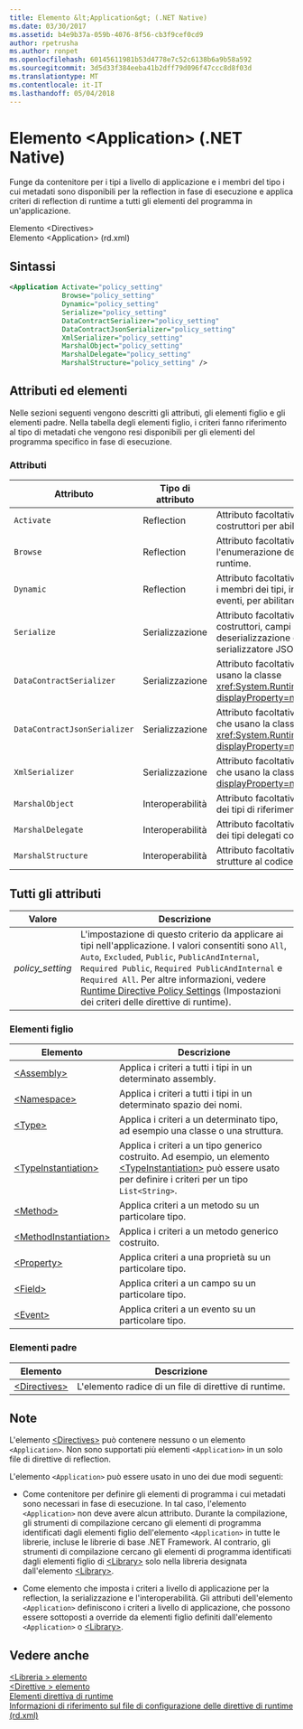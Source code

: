 ```yaml
---
title: Elemento &lt;Application&gt; (.NET Native)
ms.date: 03/30/2017
ms.assetid: b4e9b37a-059b-4076-8f56-cb3f9cef0cd9
author: rpetrusha
ms.author: ronpet
ms.openlocfilehash: 60145611981b53d4778e7c52c6138b6a9b58a592
ms.sourcegitcommit: 3d5d33f384eeba41b2dff79d096f47ccc8d8f03d
ms.translationtype: MT
ms.contentlocale: it-IT
ms.lasthandoff: 05/04/2018
---
```

# <a name="ltapplicationgt-element-net-native"></a>Elemento &lt;Application&gt; (.NET Native)
Funge da contenitore per i tipi a livello di applicazione e i membri del tipo i cui metadati sono disponibili per la reflection in fase di esecuzione e applica criteri di reflection di runtime a tutti gli elementi del programma in un'applicazione.  
  
 Elemento \<Directives>  
Elemento \<Application> (rd.xml)  
  
## <a name="syntax"></a>Sintassi  
  
```xml  
<Application Activate="policy_setting"  
             Browse="policy_setting"  
             Dynamic="policy_setting"  
             Serialize="policy_setting"  
             DataContractSerializer="policy_setting"  
             DataContractJsonSerializer="policy_setting"  
             XmlSerializer="policy_setting"  
             MarshalObject="policy_setting"  
             MarshalDelegate="policy_setting"  
             MarshalStructure="policy_setting" />  
```  
  
## <a name="attributes-and-elements"></a>Attributi ed elementi  
 Nelle sezioni seguenti vengono descritti gli attributi, gli elementi figlio e gli elementi padre. Nella tabella degli elementi figlio, i criteri fanno riferimento al tipo di metadati che vengono resi disponibili per gli elementi del programma specifico in fase di esecuzione.  
  
### <a name="attributes"></a>Attributi  
  
|Attributo|Tipo di attributo|Descrizione|  
|---------------|--------------------|-----------------|  
|`Activate`|Reflection|Attributo facoltativo. Controlla l'accesso in fase di esecuzione ai costruttori per abilitare l'attivazione di istanze.|  
|`Browse`|Reflection|Attributo facoltativo. Controlla le query per le informazioni o per l'enumerazione dei tipi, ma non abilita l'accesso dinamico al runtime.|  
|`Dynamic`|Reflection|Attributo facoltativo. Controlla l'accesso in fase di esecuzione a tutti i membri dei tipi, inclusi costruttori, metodi, campi, proprietà ed eventi, per abilitare la programmazione dinamica.|  
|`Serialize`|Serializzazione|Attributo facoltativo. Controlla l'accesso in fase di esecuzione a costruttori, campi e proprietà per abilitare la serializzazione e la deserializzazione delle istanze del tipo da parte di librerie quali il serializzatore JSON di Newtonsoft.|  
|`DataContractSerializer`|Serializzazione|Attributo facoltativo. Controlla i criteri per la serializzazione che usano la classe <xref:System.Runtime.Serialization.DataContractSerializer?displayProperty=nameWithType>.|  
|`DataContractJsonSerializer`|Serializzazione|Attributo facoltativo. Controlla i criteri per la serializzazione JSON che usano la classe <xref:System.Runtime.Serialization.Json.DataContractJsonSerializer?displayProperty=nameWithType>.|  
|`XmlSerializer`|Serializzazione|Attributo facoltativo. Controlla i criteri per la serializzazione XML che usano la classe <xref:System.Xml.Serialization.XmlSerializer?displayProperty=nameWithType>.|  
|`MarshalObject`|Interoperabilità|Attributo facoltativo. Controlla i criteri per effettuare il marshalling dei tipi di riferimento a Windows Runtime e COM.|  
|`MarshalDelegate`|Interoperabilità|Attributo facoltativo. Controlla i criteri per effettuare il marshalling dei tipi delegati come puntatori a funzioni al codice nativo.|  
|`MarshalStructure`|Interoperabilità|Attributo facoltativo. Controlla i criteri per il marshalling delle strutture al codice nativo.|  
  
## <a name="all-attributes"></a>Tutti gli attributi  
  
|Valore|Descrizione|  
|-----------|-----------------|  
|*policy_setting*|L'impostazione di questo criterio da applicare ai tipi nell'applicazione. I valori consentiti sono `All`, `Auto`, `Excluded`, `Public`, `PublicAndInternal`, `Required Public`, `Required PublicAndInternal` e `Required All`. Per altre informazioni, vedere [Runtime Directive Policy Settings](../../../docs/framework/net-native/runtime-directive-policy-settings.md) (Impostazioni dei criteri delle direttive di runtime).|  
  
### <a name="child-elements"></a>Elementi figlio  
  
|Elemento|Descrizione|  
|-------------|-----------------|  
|[\<Assembly>](../../../docs/framework/net-native/assembly-element-net-native.md)|Applica i criteri a tutti i tipi in un determinato assembly.|  
|[\<Namespace>](../../../docs/framework/net-native/namespace-element-net-native.md)|Applica i criteri a tutti i tipi in un determinato spazio dei nomi.|  
|[\<Type>](../../../docs/framework/net-native/type-element-net-native.md)|Applica i criteri a un determinato tipo, ad esempio una classe o una struttura.|  
|[\<TypeInstantiation>](../../../docs/framework/net-native/typeinstantiation-element-net-native.md)|Applica i criteri a un tipo generico costruito. Ad esempio, un elemento [\<TypeInstantiation>](../../../docs/framework/net-native/typeinstantiation-element-net-native.md) può essere usato per definire i criteri per un tipo `List<String>`.|  
|[\<Method>](../../../docs/framework/net-native/method-element-net-native.md)|Applica criteri a un metodo su un particolare tipo.|  
|[\<MethodInstantiation>](../../../docs/framework/net-native/methodinstantiation-element-net-native.md)|Applica i criteri a un metodo generico costruito.|  
|[\<Property>](../../../docs/framework/net-native/property-element-net-native.md)|Applica criteri a una proprietà su un particolare tipo.|  
|[\<Field>](../../../docs/framework/net-native/field-element-net-native.md)|Applica criteri a un campo su un particolare tipo.|  
|[\<Event>](../../../docs/framework/net-native/event-element-net-native.md)|Applica criteri a un evento su un particolare tipo.|  
  
### <a name="parent-elements"></a>Elementi padre  
  
|Elemento|Descrizione|  
|-------------|-----------------|  
|[\<Directives>](../../../docs/framework/net-native/directives-element-net-native.md)|L'elemento radice di un file di direttive di runtime.|  
  
## <a name="remarks"></a>Note  
 L'elemento [\<Directives>](../../../docs/framework/net-native/directives-element-net-native.md) può contenere nessuno o un elemento `<Application>`. Non sono supportati più elementi `<Application>` in un solo file di direttive di reflection.  
  
 L'elemento `<Application>` può essere usato in uno dei due modi seguenti:  
  
-   Come contenitore per definire gli elementi di programma i cui metadati sono necessari in fase di esecuzione. In tal caso, l'elemento `<Application>` non deve avere alcun attributo. Durante la compilazione, gli strumenti di compilazione cercano gli elementi di programma identificati dagli elementi figlio dell'elemento `<Application>` in tutte le librerie, incluse le librerie di base .NET Framework. Al contrario, gli strumenti di compilazione cercano gli elementi di programma identificati dagli elementi figlio di [\<Library>](../../../docs/framework/net-native/library-element-net-native.md) solo nella libreria designata dall'elemento [\<Library>](../../../docs/framework/net-native/library-element-net-native.md).  
  
-   Come elemento che imposta i criteri a livello di applicazione per la reflection, la serializzazione e l'interoperabilità. Gli attributi dell'elemento `<Application>` definiscono i criteri a livello di applicazione, che possono essere sottoposti a override da elementi figlio definiti dall'elemento `<Application>` o [\<Library>](../../../docs/framework/net-native/library-element-net-native.md).  
  
## <a name="see-also"></a>Vedere anche  
 [\<Libreria > elemento](../../../docs/framework/net-native/library-element-net-native.md)  
 [\<Direttive > elemento](../../../docs/framework/net-native/directives-element-net-native.md)  
 [Elementi direttiva di runtime](../../../docs/framework/net-native/runtime-directive-elements.md)  
 [Informazioni di riferimento sul file di configurazione delle direttive di runtime (rd.xml)](../../../docs/framework/net-native/runtime-directives-rd-xml-configuration-file-reference.md)
